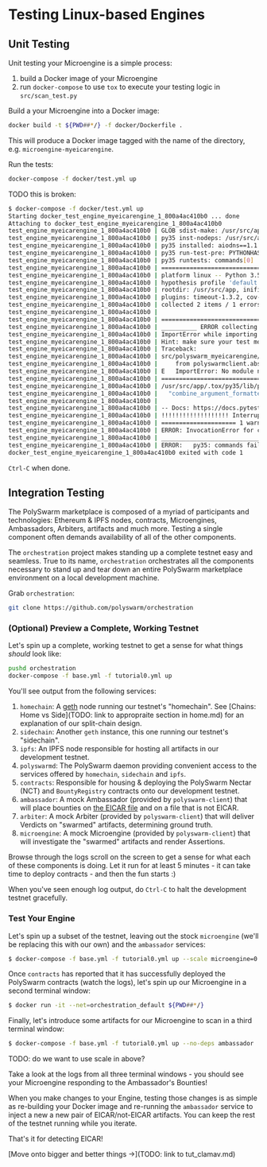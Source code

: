 # Testing Linux-based Engines


## Unit Testing

Unit testing your Microengine is a simple process:
1. build a Docker image of your Microengine
1. run `docker-compose` to use `tox` to execute your testing logic in `src/scan_test.py`

Build a your Microengine into a Docker image:
```bash
docker build -t ${PWD##*/} -f docker/Dockerfile .
```

This will produce a Docker image tagged with the name of the directory, e.g. `microengine-myeicarengine`.

Run the tests:
```bash
docker-compose -f docker/test.yml up
```

TODO this is broken:
```bash
$ docker-compose -f docker/test.yml up
Starting docker_test_engine_myeicarengine_1_800a4ac410b0 ... done
Attaching to docker_test_engine_myeicarengine_1_800a4ac410b0
test_engine_myeicarengine_1_800a4ac410b0 | GLOB sdist-make: /usr/src/app/setup.py
test_engine_myeicarengine_1_800a4ac410b0 | py35 inst-nodeps: /usr/src/app/.tox/dist/polyswarm_myeicarengine-0.1.zip
test_engine_myeicarengine_1_800a4ac410b0 | py35 installed: aiodns==1.1.1,aiohttp==2.3.1,aioresponses==0.5.0,async-generator==1.10,async-timeout==3.0.1,asynctest==0.12.2,atomicwrites==1.2.1,attrdict==2.0.0,attrs==18.2.0,base58==0.2.5,certifi==2018.11.29,chardet==3.0.4,clamd==1.0.2,click==6.7,coverage==4.5.1,cytoolz==0.9.0.1,eth-abi==1.2.2,eth-account==0.3.0,eth-hash==0.2.0,eth-keyfile==0.5.1,eth-keys==0.2.0b3,eth-rlp==0.1.2,eth-typing==1.3.0,eth-utils==1.3.0,hexbytes==0.1.0,hypothesis==3.82.1,idna==2.7,lru-dict==1.1.6,malwarerepoclient==0.1,more-itertools==4.3.0,multidict==4.5.2,parsimonious==0.8.1,pathlib2==2.3.3,pluggy==0.8.0,polyswarm-client==0.2.0,polyswarm-myeicarengine==0.1,py==1.7.0,pycares==2.3.0,pycryptodome==3.7.2,pytest==3.9.2,pytest-asyncio==0.9.0,pytest-cov==2.6.0,pytest-timeout==1.3.2,python-json-logger==0.1.9,python-magic==0.4.15,requests==2.19.1,rlp==1.0.3,six==1.11.0,toml==0.10.0,toolz==0.9.0,tox==3.4.0,urllib3==1.23,virtualenv==16.1.0,web3==4.6.0,websockets==6.0,yara-python==3.7.0,yarl==1.2.6
test_engine_myeicarengine_1_800a4ac410b0 | py35 run-test-pre: PYTHONHASHSEED='4238516882'
test_engine_myeicarengine_1_800a4ac410b0 | py35 runtests: commands[0] | pytest -s
test_engine_myeicarengine_1_800a4ac410b0 | ============================= test session starts ==============================
test_engine_myeicarengine_1_800a4ac410b0 | platform linux -- Python 3.5.6, pytest-3.9.2, py-1.7.0, pluggy-0.8.0
test_engine_myeicarengine_1_800a4ac410b0 | hypothesis profile 'default' -> database=DirectoryBasedExampleDatabase('/usr/src/app/.hypothesis/examples')
test_engine_myeicarengine_1_800a4ac410b0 | rootdir: /usr/src/app, inifile:
test_engine_myeicarengine_1_800a4ac410b0 | plugins: timeout-1.3.2, cov-2.6.0, asyncio-0.9.0, hypothesis-3.82.1
test_engine_myeicarengine_1_800a4ac410b0 | collected 2 items / 1 errors
test_engine_myeicarengine_1_800a4ac410b0 | 
test_engine_myeicarengine_1_800a4ac410b0 | ==================================== ERRORS ====================================
test_engine_myeicarengine_1_800a4ac410b0 | __________ ERROR collecting src/polyswarm_myeicarengine/scan_test.py ___________
test_engine_myeicarengine_1_800a4ac410b0 | ImportError while importing test module '/usr/src/app/src/polyswarm_myeicarengine/scan_test.py'.
test_engine_myeicarengine_1_800a4ac410b0 | Hint: make sure your test modules/packages have valid Python names.
test_engine_myeicarengine_1_800a4ac410b0 | Traceback:
test_engine_myeicarengine_1_800a4ac410b0 | src/polyswarm_myeicarengine/__init__.py:8: in <module>
test_engine_myeicarengine_1_800a4ac410b0 |     from polyswarmclient.abstractmicroengine import AbstractMicroengine
test_engine_myeicarengine_1_800a4ac410b0 | E   ImportError: No module named 'polyswarmclient.abstractmicroengine'
test_engine_myeicarengine_1_800a4ac410b0 | =============================== warnings summary ===============================
test_engine_myeicarengine_1_800a4ac410b0 | /usr/src/app/.tox/py35/lib/python3.5/site-packages/eth_utils/applicators.py:32: DeprecationWarning: combine_argument_formatters(formatter1, formatter2)([item1, item2])has been deprecated and will be removed in a subsequent major version release of the eth-utils library. Update your calls to use apply_formatters_to_sequence([formatter1, formatter2], [item1, item2]) instead.
test_engine_myeicarengine_1_800a4ac410b0 |   "combine_argument_formatters(formatter1, formatter2)([item1, item2])"
test_engine_myeicarengine_1_800a4ac410b0 | 
test_engine_myeicarengine_1_800a4ac410b0 | -- Docs: https://docs.pytest.org/en/latest/warnings.html
test_engine_myeicarengine_1_800a4ac410b0 | !!!!!!!!!!!!!!!!!!! Interrupted: 1 errors during collection !!!!!!!!!!!!!!!!!!!!
test_engine_myeicarengine_1_800a4ac410b0 | ===================== 1 warnings, 1 error in 0.81 seconds ======================
test_engine_myeicarengine_1_800a4ac410b0 | ERROR: InvocationError for command '/usr/src/app/.tox/py35/bin/pytest -s' (exited with code 2)
test_engine_myeicarengine_1_800a4ac410b0 | ___________________________________ summary ____________________________________
test_engine_myeicarengine_1_800a4ac410b0 | ERROR:   py35: commands failed
docker_test_engine_myeicarengine_1_800a4ac410b0 exited with code 1
```

`Ctrl-C` when done.


## Integration Testing

The PolySwarm marketplace is composed of a myriad of participants and technologies: Ethereum & IPFS nodes, contracts, Microengines, Ambassadors, Arbiters, artifacts and much more.
Testing a single component often demands availability of all of the other components.

The `orchestration` project makes standing up a complete testnet easy and seamless.
True to its name, `orchestration` orchestrates all the components necessary to stand up and tear down an entire PolySwarm marketplace environment on a local development machine.

Grab `orchestration`:
```bash
git clone https://github.com/polyswarm/orchestration
```

### (Optional) Preview a Complete, Working Testnet

Let's spin up a complete, working testnet to get a sense for what things *should* look like:
```bash
pushd orchestration
docker-compose -f base.yml -f tutorial0.yml up
```

You'll see output from the following services:
1. `homechain`: A [geth](https://github.com/ethereum/go-ethereum) node running our testnet's "homechain".
See [Chains: Home vs Side](TODO: link to appropraite section in home.md) for an explanation of our split-chain design.
1. `sidechain`: Another `geth` instance, this one running our testnet's "sidechain". 
1. `ipfs`: An IPFS node responsible for hosting all artifacts in our development testnet.
1. `polyswarmd`: The PolySwarm daemon providing convenient access to the services offered by `homechain`, `sidechain` and `ipfs`.
1. `contracts`: Responsible for housing & deploying the PolySwarm Nectar (NCT) and `BountyRegistry` contracts onto our development testnet.
1. `ambassador`: A mock Ambassador (provided by `polyswarm-client`) that will place bounties on [the EICAR file](https://en.wikipedia.org/wiki/EICAR_test_file) and on a file that is not EICAR.
1. `arbiter`: A mock Arbiter (provided by `polyswarm-client`) that will deliver Verdicts on "swarmed" artifacts, determining ground truth.
1. `microengine`: A mock Microengine (provided by `polyswarm-client`) that will investigate the "swarmed" artifacts and render Assertions.

Browse through the logs scroll on the screen to get a sense for what each of these components is doing.
Let it run for at least 5 minutes - it can take time to deploy contracts - and then the fun starts :)

When you've seen enough log output, do `Ctrl-C` to halt the development testnet gracefully.


### Test Your Engine

Let's spin up a subset of the testnet, leaving out the stock `microengine` (we'll be replacing this with our own) and the `ambassador` services:
```bash
$ docker-compose -f base.yml -f tutorial0.yml up --scale microengine=0 --scale ambassador=0
```

Once `contracts` has reported that it has successfully deployed the PolySwarm contracts (watch the logs), let's spin up our Microengine in a second terminal window:
```bash
$ docker run -it --net=orchestration_default ${PWD##*/}
```

Finally, let's introduce some artifacts for our Microengine to scan in a third terminal window:
```bash
$ docker-compose -f base.yml -f tutorial0.yml up --no-deps ambassador
```
TODO: do we want to use scale in above?

Take a look at the logs from all three terminal windows - you should see your Microengine responding to the Ambassador's Bounties!

When you make changes to your Engine, testing those changes is as simple as re-building your Docker image and re-running the `ambassador` service to inject a new a new pair of EICAR/not-EICAR artifacts.
You can keep the rest of the testnet running while you iterate.

That's it for detecting EICAR!

[Move onto bigger and better things ->](TODO: link to tut_clamav.md)
